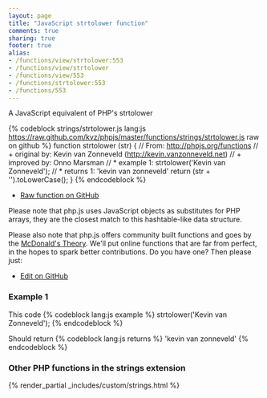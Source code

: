 ```yaml
---
layout: page
title: "JavaScript strtolower function"
comments: true
sharing: true
footer: true
alias:
- /functions/view/strtolower:553
- /functions/view/strtolower
- /functions/view/553
- /functions/strtolower:553
- /functions/553
---
```

<!-- Generated by Rakefile:build -->
A JavaScript equivalent of PHP's strtolower

{% codeblock strings/strtolower.js lang:js https://raw.github.com/kvz/phpjs/master/functions/strings/strtolower.js raw on github %}
function strtolower (str) {
  // From: http://phpjs.org/functions
  // +   original by: Kevin van Zonneveld (http://kevin.vanzonneveld.net)
  // +   improved by: Onno Marsman
  // *     example 1: strtolower('Kevin van Zonneveld');
  // *     returns 1: 'kevin van zonneveld'
  return (str + '').toLowerCase();
}
{% endcodeblock %}

 - [Raw function on GitHub](https://github.com/kvz/phpjs/blob/master/functions/strings/strtolower.js)

Please note that php.js uses JavaScript objects as substitutes for PHP arrays, they are 
the closest match to this hashtable-like data structure. 

Please also note that php.js offers community built functions and goes by the 
[McDonald's Theory](https://medium.com/what-i-learned-building/9216e1c9da7d). We'll put online 
functions that are far from perfect, in the hopes to spark better contributions. 
Do you have one? Then please just: 

 - [Edit on GitHub](https://github.com/kvz/phpjs/edit/master/functions/strings/strtolower.js)

### Example 1
This code
{% codeblock lang:js example %}
strtolower('Kevin van Zonneveld');
{% endcodeblock %}

Should return
{% codeblock lang:js returns %}
'kevin van zonneveld'
{% endcodeblock %}


### Other PHP functions in the strings extension
{% render_partial _includes/custom/strings.html %}
